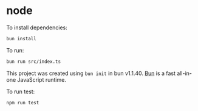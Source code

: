 # node

To install dependencies:

```bash
bun install
```

To run:

```bash
bun run src/index.ts
```

This project was created using `bun init` in bun v1.1.40. [Bun](https://bun.sh) is a fast all-in-one JavaScript runtime.

To run test:

```bash
npm run test
```
